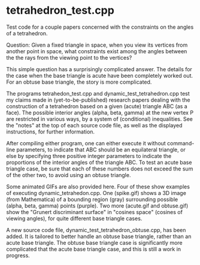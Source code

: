 # tetrahedron_test.cpp
Test code for a couple papers concerned with the constraints on the angles of a tetrahedron.

Question: Given a fixed triangle in space, when you view its vertices from another point in space, what constraints exist among the angles between the the rays from the viewing point to the vertices?

This simple question has a surprisingly complicated answer. The details for the case when the base triangle is acute have been completely worked out. For an obtuse base triangle, the story is more complicated.

The programs tetrahedon_test.cpp and dynamic_test_tetrahedron.cpp test my claims made in (yet-to-be-published) research papers dealing with the construction of a tetrahedron based on a given (acute) triangle ABC (as a face). The possible interior angles (alpha, beta, gamma) at the new vertex P are restricted in various ways, by a system of (conditional) inequalities. See the "notes" at the top of each source code file, as well as the displayed instructions, for further information.

After compiling either program, one can either execute it without command-line parameters, to indicate that ABC should be an equilateral triangle, or else by specifying three positive integer parameters to indicate the proportions of the interior angles of the triangle ABC. To test an acute base triangle case, be sure that each of these numbers does not exceed the sum of the other two, to avoid using an obtuse triangle. 

Some animated GIFs are also provided here. Four of these show examples of executing dynamic_tetrahedon.cpp. One (spike.gif) shows a 3D image (from Mathematica) of a bounding region (gray) surrounding possible (alpha, beta, gamma) points (purple). Two more (acute.gif and obtuse.gif) show the "Grunert discriminant surface" in "cosines space" (cosines of viewing angles), for quite different base triangle cases. 

A new source code file, dynamic_test_tetrahedron_obtuse.cpp, has been added. It is tailored to better handle an obtuse base triangle, rather than an acute base triangle. The obtuse base triangle case is significantly more complicated that the acute base triangle case, and this is still a work in progress.
